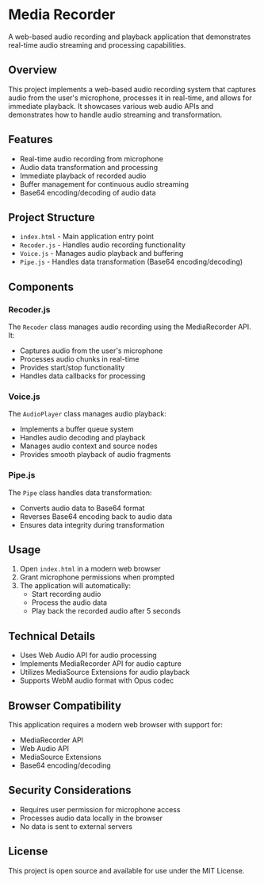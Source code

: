 # Media Recorder

A web-based audio recording and playback application that demonstrates real-time audio streaming and processing capabilities.

## Overview

This project implements a web-based audio recording system that captures audio from the user's microphone, processes it in real-time, and allows for immediate playback. It showcases various web audio APIs and demonstrates how to handle audio streaming and transformation.

## Features

- Real-time audio recording from microphone
- Audio data transformation and processing
- Immediate playback of recorded audio
- Buffer management for continuous audio streaming
- Base64 encoding/decoding of audio data

## Project Structure

- `index.html` - Main application entry point
- `Recoder.js` - Handles audio recording functionality
- `Voice.js` - Manages audio playback and buffering
- `Pipe.js` - Handles data transformation (Base64 encoding/decoding)

## Components

### Recoder.js
The `Recoder` class manages audio recording using the MediaRecorder API. It:
- Captures audio from the user's microphone
- Processes audio chunks in real-time
- Provides start/stop functionality
- Handles data callbacks for processing

### Voice.js
The `AudioPlayer` class manages audio playback:
- Implements a buffer queue system
- Handles audio decoding and playback
- Manages audio context and source nodes
- Provides smooth playback of audio fragments

### Pipe.js
The `Pipe` class handles data transformation:
- Converts audio data to Base64 format
- Reverses Base64 encoding back to audio data
- Ensures data integrity during transformation

## Usage

1. Open `index.html` in a modern web browser
2. Grant microphone permissions when prompted
3. The application will automatically:
   - Start recording audio
   - Process the audio data
   - Play back the recorded audio after 5 seconds

## Technical Details

- Uses Web Audio API for audio processing
- Implements MediaRecorder API for audio capture
- Utilizes MediaSource Extensions for audio playback
- Supports WebM audio format with Opus codec

## Browser Compatibility

This application requires a modern web browser with support for:
- MediaRecorder API
- Web Audio API
- MediaSource Extensions
- Base64 encoding/decoding

## Security Considerations

- Requires user permission for microphone access
- Processes audio data locally in the browser
- No data is sent to external servers

## License

This project is open source and available for use under the MIT License. 